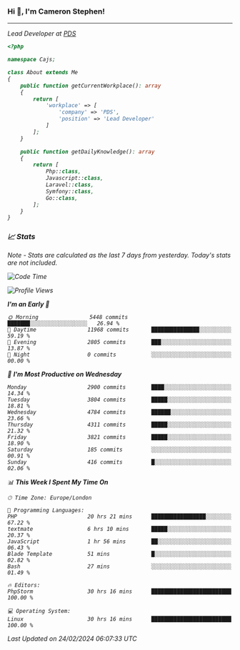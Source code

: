 ### Hi 👋, I'm Cameron Stephen!
<hr>
<p><em>Lead Developer at <a href="https://prindatasolutions.co.uk">PDS</a></p>


```php
<?php

namespace Cajs;

class About extends Me
{
    public function getCurrentWorkplace(): array
    {
        return [
            'workplace' => [
                'company' => 'PDS',
                'position' => 'Lead Developer'
            ]
        ];
    }

    public function getDailyKnowledge(): array
    {
        return [
            Php::class,
            Javascript::class,
            Laravel::class,
            Symfony::class,
            Go::class,
        ];
    }
}
```

### 📈 Stats
<p><em>Note - Stats are calculated as the last 7 days from yesterday. Today's stats are not included.</em></p>


<!--START_SECTION:waka-->
![Code Time](http://img.shields.io/badge/Code%20Time-3%2C696%20hrs%2045%20mins-blue)

![Profile Views](http://img.shields.io/badge/Profile%20Views-0-blue)

**I'm an Early 🐤** 

```text
🌞 Morning                5448 commits        ███████░░░░░░░░░░░░░░░░░░   26.94 % 
🌆 Daytime                11968 commits       ███████████████░░░░░░░░░░   59.19 % 
🌃 Evening                2805 commits        ███░░░░░░░░░░░░░░░░░░░░░░   13.87 % 
🌙 Night                  0 commits           ░░░░░░░░░░░░░░░░░░░░░░░░░   00.00 % 
```
📅 **I'm Most Productive on Wednesday** 

```text
Monday                   2900 commits        ████░░░░░░░░░░░░░░░░░░░░░   14.34 % 
Tuesday                  3804 commits        █████░░░░░░░░░░░░░░░░░░░░   18.81 % 
Wednesday                4784 commits        ██████░░░░░░░░░░░░░░░░░░░   23.66 % 
Thursday                 4311 commits        █████░░░░░░░░░░░░░░░░░░░░   21.32 % 
Friday                   3821 commits        █████░░░░░░░░░░░░░░░░░░░░   18.90 % 
Saturday                 185 commits         ░░░░░░░░░░░░░░░░░░░░░░░░░   00.91 % 
Sunday                   416 commits         █░░░░░░░░░░░░░░░░░░░░░░░░   02.06 % 
```


📊 **This Week I Spent My Time On** 

```text
🕑︎ Time Zone: Europe/London

💬 Programming Languages: 
PHP                      20 hrs 21 mins      █████████████████░░░░░░░░   67.22 % 
textmate                 6 hrs 10 mins       █████░░░░░░░░░░░░░░░░░░░░   20.37 % 
JavaScript               1 hr 56 mins        ██░░░░░░░░░░░░░░░░░░░░░░░   06.43 % 
Blade Template           51 mins             █░░░░░░░░░░░░░░░░░░░░░░░░   02.82 % 
Bash                     27 mins             ░░░░░░░░░░░░░░░░░░░░░░░░░   01.49 % 

🔥 Editors: 
PhpStorm                 30 hrs 16 mins      █████████████████████████   100.00 % 

💻 Operating System: 
Linux                    30 hrs 16 mins      █████████████████████████   100.00 % 
```


 Last Updated on 24/02/2024 06:07:33 UTC
<!--END_SECTION:waka-->
